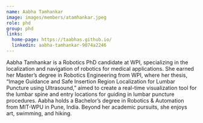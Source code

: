 ```yaml
---
name: Aabha Tamhankar
image: images/members/atamhankar.jpeg
role: phd 
group: phd
links:
  home-page: https://taabhas.github.io/
  linkedin: aabha-tamhankar-9074a2246
---
```


Aabha Tamhankar is a Robotics PhD candidate at WPI, specializing in the localization and navigation of robotics for medical applications. She earned her Master’s degree in Robotics Engineering from WPI, where her thesis, “Image Guidance and Safe Insertion Region Localization for Lumbar Puncture using Ultrasound,” aimed to create a real-time visualization tool for the lumbar spine and entry locations for guiding in lumbar puncture procedures. Aabha holds a Bachelor’s degree in Robotics & Automation from MIT-WPU in Pune, India. Beyond her academic pursuits, she enjoys art, swimming, and hiking. 

